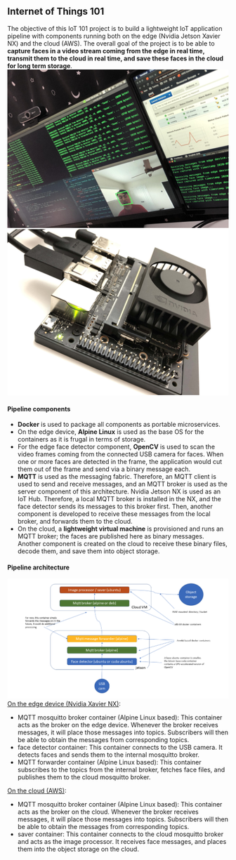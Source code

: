 ## Internet of Things 101
The objective of this IoT 101 project is to build a lightweight IoT application pipeline with components running both on the edge (Nvidia Jetson Xavier NX) and the cloud (AWS). The overall goal of the project is to be able to **capture faces in a video stream coming from the edge in real time, transmit them to the cloud in real time, and save these faces in the cloud for long term storage**.
![completion](IoT_101/images/completion.jpg)
![edgeDevice](IoT_101/images/JetsonNX.JPG)

#### Pipeline components
- **Docker** is used to package all components as portable microservices.
- On the edge device, **Alpine Linux** is used as the base OS for the containers as it is frugal in terms of storage.
- For the edge face detector component, **OpenCV** is used to scan the video frames coming from the connected USB camera for faces. When one or more faces are detected in the frame, the application would cut them out of the frame and send via a binary message each.
- **MQTT** is used as the messaging fabric. Therefore, an MQTT client is used to send and receive messages, and an MQTT broker is used as the server component of this architecture. Nvidia Jetson NX is used as an IoT Hub. Therefore, a local MQTT broker is installed in the NX, and the face detector sends its messages to this broker first. Then, another component is developed to receive these messages from the local broker, and forwards them to the cloud.
- On the cloud, a **lightweight virtual machine** is provisioned and runs an MQTT broker; the faces are published here as binary messages. Another component is created on the cloud to receive these binary files, decode them, and save them into object storage.

#### Pipeline architecture
![pipeline](IoT_101/images/pipeline.png)
[On the edge device (Nvidia Xavier NX)](https://github.com/chenliny/IoT/tree/master/IoT_101/xavier):
- MQTT mosquitto broker container (Alpine Linux based): This container acts as the broker on the edge device. Whenever the broker receives messages, it will place those messages into topics. Subscribers will then be able to obtain the messages from corresponding topics.
- face detector container: This container connects to the USB camera. It detects faces and sends them to the internal mosquitto broker.
- MQTT forwarder container (Alpine Linux based): This container subscribes to the topics from the internal broker, fetches face files, and publishes them to the cloud mosquitto broker.

[On the cloud (AWS)](https://github.com/chenliny/IoT/tree/master/IoT_101/aws):
- MQTT mosquitto broker container (Alpine Linux based): This container acts as the broker on the cloud. Whenever the broker receives messages, it will place those messages into topics. Subscribers will then be able to obtain the messages from corresponding topics.
- saver container: This container connects to the cloud mosquitto broker and acts as the image processor. It receives face messages, and places them into the object storage on the cloud.
